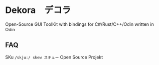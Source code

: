# Dekora　デコラ
Open-Source GUI ToolKit with bindings for C#/Rust/C++/Odin written in Odin


## FAQ



SKu ``` /skjuː/ skew スキュー ``` Open Source Projekt
